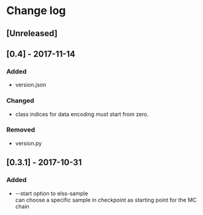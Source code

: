 # Change log

## [Unreleased]

## [0.4] - 2017-11-14
### Added
- version.json

### Changed
- class indices for data encoding must start from zero.  
  
### Removed
- version.py

## [0.3.1] - 2017-10-31
### Added
- --start option to elss-sample  
  can choose a specific sample in checkpoint as starting point for the MC chain
